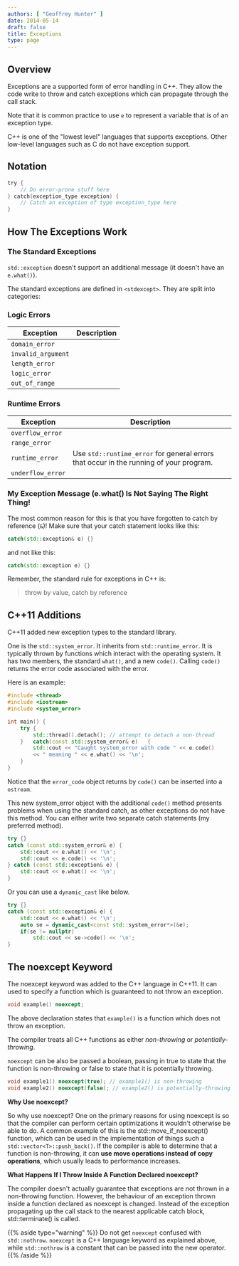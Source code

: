 ```yaml
---
authors: [ "Geoffrey Hunter" ]
date: 2014-05-14
draft: false
title: Exceptions
type: page
---
```


## Overview

Exceptions are a supported form of error handling in C++. They allow the code write to throw and catch exceptions which can propagate through the call stack.

Note that it is common practice to use `e` to represent a variable that is of an exception type.

C++ is one of the "lowest level" languages that supports exceptions. Other low-level languages such as C do not have exception support.

## Notation

```c    
try {
	// Do error-prone stuff here
} catch(exception_type exception) {
	// Catch an exception of type exception_type here
}
```

## How The Exceptions Work

### The Standard Exceptions

`std::exception` doesn't support an additional message (it doesn't have an `e.what()`).

The standard exceptions are defined in `<stdexcept>`. They are split into categories:

### Logic Errors

<table>
	<thead>
		<tr>
			<th>Exception</th>
			<th>Description</th>
		</tr>
	</thead>
  <tbody>
    <tr>
      <td><code>domain_error</code></td>
      <td></td>
    </tr>
    <tr>
      <td><code>invalid_argument</code></td>
      <td></td>
    </tr>
    <tr>
      <td><code>length_error</code></td>
      <td></td>
    </tr>
    <tr>
      <td><code>logic_error</code></td>
      <td></td>
    </tr>
    <tr>
      <td><code>out_of_range</code></td>
      <td></td>
    </tr>
  </tbody>
</table>

### Runtime Errors

<table >
	<thead>
		<tr>
			<th>Exception</th>
			<th>Description</th>
		</tr>
	</thead>
  <tbody>
    <tr>
      <td><code>overflow_error</code></td>
      <td></td>
    </tr>
    <tr>
      <td><code>range_error</code></td>
      <td></td>
    </tr>
    <tr>
      <td><code>runtime_error</code></td>
      <td>Use <code>std::runtime_error</code> for general errors that occur in the running of your program.</td>
    </tr>
    <tr>
      <td><code>underflow_error</code></td>
      <td></td>
    </tr>
  </tbody>
</table>

### My Exception Message (e.what() Is Not Saying The Right Thing!

The most common reason for this is that you have forgotten to catch by reference (`&`)! Make sure that your catch statement looks like this:

```c++    
catch(std::exception& e) {}
```

and not like this:

```c++    
catch(std::exception e) {}
```

Remember, the standard rule for exceptions in C++ is:
 
> throw by value, catch by reference

## C++11 Additions

C++11 added new exception types to the standard library.

One is the `std::system_error`. It inherits from `std::runtime_error`. It is typically thrown by functions which interact with the operating system. It has two members, the standard `what()`, and a new `code()`. Calling `code()` returns the error code associated with the error.

Here is an example:

```c++    
#include <thread>
#include <iostream>
#include <system_error>

int main() {
	try {
		std::thread().detach(); // attempt to detach a non-thread
	}	catch(const std::system_error& e)	{
		std::cout << "Caught system_error with code " << e.code() 
		<< " meaning " << e.what() << '\n';
	}
}
```
   
Notice that the `error_code` object returns by `code()` can be inserted into a `ostream`.

This new system_error object with the additional `code()` method presents problems when using the standard catch, as other exceptions do not have this method. You can either write two separate catch statements (my preferred method).

```c++    
try {}
catch (const std::system_error& e) {
    std::cout << e.what() << '\n';
    std::cout << e.code() << '\n';
} catch (const std::exception& e) {
    std::cout << e.what() << '\n'; 
}
```

Or you can use a `dynamic_cast` like below.

```c++   
try {}
catch (const std::exception& e) {
	std::cout << e.what() << '\n';
	auto se = dynamic_cast<const std::system_error*>(&e);
	if(se != nullptr)
		std::cout << se->code() << '\n';
}
```

## The noexcept Keyword

The noexcept keyword was added to the C++ language in C++11. It can used to specify a function which is guaranteed to not throw an exception.

```c++    
void example() noexcept;
```

The above declaration states that `example()` is a function which does not throw an exception.

The compiler treats all C++ functions as either _non-throwing_ or _potentially-throwing_.

`noexcept` can be also be passed a boolean, passing in true to state that the function is non-throwing or false to state that it is potentially throwing.

```c++    
void example1() noexcept(true); // example1() is non-throwing
void example2() noexcept(false); // example2() is potentially-throwing
```

**Why Use noexcept?**

So why use noexcept? One on the primary reasons for using noexcept is so that the compiler can perform certain optimizations it wouldn't otherwise be able to do. A common example of this is the std::move_if_noexcept() function, which can be used in the implementation of things such a `std::vector<T>::push_back()`. If the compiler is able to determine that a function is non-throwing, it can **use move operations instead of copy operations**, which usually leads to performance increases.

**What Happens If I Throw Inside A Function Declared noexcept?**

The compiler doesn't actually guarantee that exceptions are not thrown in a non-throwing function. However, the behaviour of an exception thrown inside a function declared as noexcept is changed. Instead of the exception propagating up the call stack to the nearest applicable catch block, std::terminate() is called.

{{% aside type="warning" %}}
Do not get `noexcept` confused with `std::nothrow`. `noexcept` is a C++ language keyword as explained above, while `std::nothrow` is a constant that can be passed into the new operator.
{{% /aside %}}
